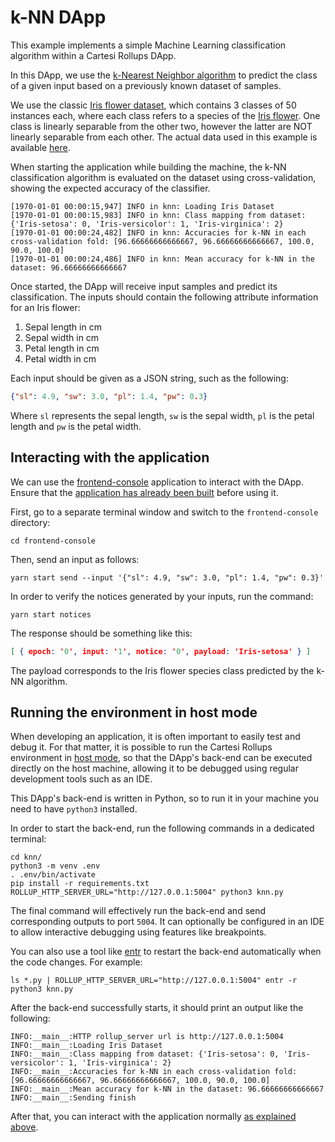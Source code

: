 # k-NN DApp

This example implements a simple Machine Learning classification algorithm within a Cartesi Rollups DApp.

In this DApp, we use the [k-Nearest Neighbor algorithm](https://en.wikipedia.org/wiki/K-nearest_neighbors_algorithm) to predict the class of a given input based on a previously known dataset of samples.

We use the classic [Iris flower dataset](https://en.wikipedia.org/wiki/Iris_flower_data_set), which contains 3 classes of 50 instances each, where each class refers to a species of the [Iris flower](https://en.wikipedia.org/wiki/Iris_(plant)).
One class is linearly separable from the other two, however the latter are NOT linearly separable from each other.
The actual data used in this example is available [here](https://archive.ics.uci.edu/ml/datasets/iris).

When starting the application while building the machine, the k-NN classification algorithm is evaluated on the dataset using cross-validation, showing the expected accuracy of the classifier.

```log
[1970-01-01 00:00:15,947] INFO in knn: Loading Iris Dataset
[1970-01-01 00:00:15,983] INFO in knn: Class mapping from dataset: {'Iris-setosa': 0, 'Iris-versicolor': 1, 'Iris-virginica': 2}
[1970-01-01 00:00:24,482] INFO in knn: Accuracies for k-NN in each cross-validation fold: [96.66666666666667, 96.66666666666667, 100.0, 90.0, 100.0]
[1970-01-01 00:00:24,486] INFO in knn: Mean accuracy for k-NN in the dataset: 96.66666666666667
```

Once started, the DApp will receive input samples and predict its classification. The inputs should contain the following attribute information for an Iris flower:

1. Sepal length in cm
2. Sepal width in cm
3. Petal length in cm
4. Petal width in cm

Each input should be given as a JSON string, such as the following:

```json
{"sl": 4.9, "sw": 3.0, "pl": 1.4, "pw": 0.3}
```

Where `sl` represents the sepal length, `sw` is the sepal width, `pl` is the petal length and `pw` is the petal width.

## Interacting with the application

We can use the [frontend-console](../frontend-console) application to interact with the DApp.
Ensure that the [application has already been built](../frontend-console/README.md#building) before using it.

First, go to a separate terminal window and switch to the `frontend-console` directory:

```shell
cd frontend-console
```

Then, send an input as follows:

```shell
yarn start send --input '{"sl": 4.9, "sw": 3.0, "pl": 1.4, "pw": 0.3}'
```

In order to verify the notices generated by your inputs, run the command:

```shell
yarn start notices
```

The response should be something like this:

```json
[ { epoch: '0', input: '1', notice: '0', payload: 'Iris-setosa' } ]
```

The payload corresponds to the Iris flower species class predicted by the k-NN algorithm.

## Running the environment in host mode

When developing an application, it is often important to easily test and debug it. For that matter, it is possible to run the Cartesi Rollups environment in [host mode](../README.md#host-mode), so that the DApp's back-end can be executed directly on the host machine, allowing it to be debugged using regular development tools such as an IDE.

This DApp's back-end is written in Python, so to run it in your machine you need to have `python3` installed.

In order to start the back-end, run the following commands in a dedicated terminal:

```shell
cd knn/
python3 -m venv .env
. .env/bin/activate
pip install -r requirements.txt
ROLLUP_HTTP_SERVER_URL="http://127.0.0.1:5004" python3 knn.py
```

The final command will effectively run the back-end and send corresponding outputs to port `5004`.
It can optionally be configured in an IDE to allow interactive debugging using features like breakpoints.

You can also use a tool like [entr](https://eradman.com/entrproject/) to restart the back-end automatically when the code changes. For example:

```shell
ls *.py | ROLLUP_HTTP_SERVER_URL="http://127.0.0.1:5004" entr -r python3 knn.py
```

After the back-end successfully starts, it should print an output like the following:

```log
INFO:__main__:HTTP rollup_server url is http://127.0.0.1:5004
INFO:__main__:Loading Iris Dataset
INFO:__main__:Class mapping from dataset: {'Iris-setosa': 0, 'Iris-versicolor': 1, 'Iris-virginica': 2}
INFO:__main__:Accuracies for k-NN in each cross-validation fold: [96.66666666666667, 96.66666666666667, 100.0, 90.0, 100.0]
INFO:__main__:Mean accuracy for k-NN in the dataset: 96.66666666666667
INFO:__main__:Sending finish
```

After that, you can interact with the application normally [as explained above](#interacting-with-the-application).

